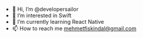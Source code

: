 - 👋 Hi, I’m @developersailor
- 👀 I’m interested in Swift
- 🌱 I’m currently learning React Native
- 📫 How to reach me mehmetfiskindal@gmail.com
<!---
developersailor/developersailor is a ✨ special ✨ repository because its `README.md` (this file) appears on your GitHub profile.
You can click the Preview link to take a look at your changes.
--->
